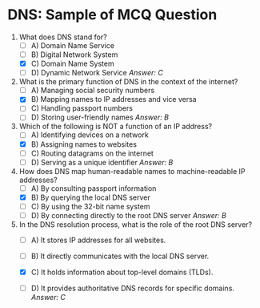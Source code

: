 # DNS: Sample of MCQ Question

1. What does DNS stand for?
   - [ ] A) Domain Name Service
   - [ ] B) Digital Network System
   - [x] C) Domain Name System
   - [ ] D) Dynamic Network Service
   *Answer: C*

2. What is the primary function of DNS in the context of the internet?
   - [ ] A) Managing social security numbers
   - [x] B) Mapping names to IP addresses and vice versa
   - [ ] C) Handling passport numbers
   - [ ] D) Storing user-friendly names
   *Answer: B*

3. Which of the following is NOT a function of an IP address?
   - [ ] A) Identifying devices on a network
   - [x] B) Assigning names to websites
   - [ ] C) Routing datagrams on the internet
   - [ ] D) Serving as a unique identifier
   *Answer: B*

4. How does DNS map human-readable names to machine-readable IP addresses?
   - [ ] A) By consulting passport information
   - [x] B) By querying the local DNS server
   - [ ] C) By using the 32-bit name system
   - [ ] D) By connecting directly to the root DNS server
   *Answer: B*

5. In the DNS resolution process, what is the role of the root DNS server?
   - [ ] A) It stores IP addresses for all websites.
   - [ ] B) It directly communicates with the local DNS server.
   - [x] C) It holds information about top-level domains (TLDs).
   - [ ] D) It provides authoritative DNS records for specific domains.
   *Answer: C*

